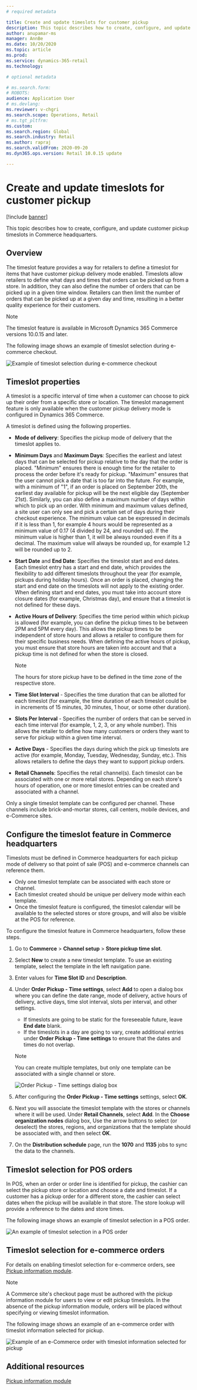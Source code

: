 ```yaml
---
# required metadata

title: Create and update timeslots for customer pickup
description: This topic describes how to create, configure, and update customer pickup timeslots in Commerce headquarters.
author: anupamar-ms
manager: AnnBe
ms.date: 10/20/2020
ms.topic: article
ms.prod: 
ms.service: dynamics-365-retail
ms.technology: 

# optional metadata

# ms.search.form: 
# ROBOTS: 
audience: Application User
# ms.devlang: 
ms.reviewer: v-chgri
ms.search.scope: Operations, Retail
# ms.tgt_pltfrm: 
ms.custom: 
ms.search.region: Global
ms.search.industry: Retail
ms.author: rapraj
ms.search.validFrom: 2020-09-20
ms.dyn365.ops.version: Retail 10.0.15 update

---
```


# Create and update timeslots for customer pickup

[!include [banner](../../includes/banner.md)]

This topic describes how to create, configure, and update customer pickup timeslots in Commerce headquarters.

## Overview

The timeslot feature provides a way for retailers to define a timeslot for items that have customer pickup delivery mode enabled. Timeslots allow retailers to define what days and times that orders can be picked up from a store. In addition, they can also define the number of orders that can be picked up in a given time window. Retailers can then limit the number of orders that can be picked up at a given day and time, resulting in a better quality experience for their customers. 

> [!NOTE] 
> The timeslot feature is available in Microsoft Dynamics 365 Commerce versions 10.0.15 and later.

The following image shows an example of timeslot selection during e-commerce checkout.

![Example of timeslot selection during e-commerce checkout](../dev-itpro/media/Curbside_timeslot_eCommerce.PNG)

## Timeslot properties 

A timeslot is a specific interval of time when a customer can choose to pick up their order from a specific store or location. The timeslot management feature is only available when the customer pickup delivery mode is configured in Dynamics 365 Commerce.

A timeslot is defined using the following properties.

- **Mode of delivery**: Specifies the pickup mode of delivery that the timeslot applies to.

- **Minimum Days** and **Maximum Days**: Specifies the earliest and latest days that can be selected for pickup relative to the day that the order is placed. "Minimum" ensures there is enough time for the retailer to process the order before it's ready for pickup. "Maximum" ensures that the user cannot pick a date that is too far into the future. For example, with a minimum of "1", if an order is placed on September 20th, the earliest day available for pickup will be the next eligible day (September 21st). Similarly, you can also define a maximum number of days within which to pick up an order. With minimum and maximum values defined, a site user can only see and pick a certain set of days during their checkout experience. The minimum value can be expressed in decimals if it is less than 1, for example 4 hours would be represented as a minimum value of 0.17 (4 divided by 24, and rounded up). If the minimum value is higher than 1, it will be always rounded even if its a decimal. The maximum value will always be rounded up, for example 1.2 will be rounded up to 2.

- **Start Date** and **End Date**: Specifies the timeslot start and end dates. Each timeslot entry has a start and end date, which provides the flexibility to add different timeslots throughout the year (for example, pickups during holiday hours). Once an order is placed, changing the start and end date on the timeslots will not apply to the existing order. When defining start and end dates, you must take into account store closure dates (for example, Christmas day), and ensure that a timeslot is not defined for these days.

- **Active Hours of Delivery**: Specifies the time period within which pickup is allowed (for example, you can define the pickup times to be between 2PM and 5PM every day). This allows the pickup times to be independent of store hours and allows a retailer to configure them for their specific business needs. When defining the active hours of pickup, you must ensure that store hours are taken into account and that a pickup time is not defined for when the store is closed.

    >[!NOTE]
    > The hours for store pickup have to be defined in the time zone of the respective store.

- **Time Slot Interval** - Specifies the time duration that can be allotted for each timeslot (for example, the time duration of each timeslot could be in increments of 15 minutes, 30 minutes, 1 hour, or some other duration).

- **Slots Per Interval** - Specifies the number of orders that can be served in each time interval (for example, 1, 2, 3, or any whole number). This allows the retailer to define how many customers or orders they want to serve for pickup within a given time interval.

- **Active Days** - Specifies the days during which the pick up timeslots are active (for example, Monday, Tuesday, Wednesday, Sunday, etc.). This allows retailers to define the days they want to support pickup orders.

- **Retail Channels**: Specifies the retail channel(s). Each timeslot can be associated with one or more retail stores. Depending on each store's hours of operation, one or more timeslot entries can be created and associated with a channel. 

<!-- ![HQ Timeslot overview](../dev-itpro/media/Curbside_timeslot_Settings_overview.PNG) -->

Only a single timeslot template can be configured per channel. These channels include brick-and-mortar stores, call centers, mobile devices, and e-Commerce sites.

## Configure the timeslot feature in Commerce headquarters

Timeslots must be defined in Commerce headquarters for each pickup mode of delivery so that point of sale (POS) and e-commerce channels can reference them.

 - Only one timeslot template can be associated with each store or channel.
 - Each timeslot created should be unique per delivery mode within each template.
 - Once the timeslot feature is configured, the timeslot calendar will be available to the selected stores or store groups, and will also be visible at the POS for reference.

To configure the timeslot feature in Commerce headquarters, follow these steps.

1. Go to **Commerce** \> **Channel setup** \> **Store pickup time slot**.
1. Select **New** to create a new timeslot template. To use an existing template, select the template in the left navigation pane.
1. Enter values for **Time Slot ID** and **Description**.
1. Under **Order Pickup - Time settings**, select **Add** to open a dialog box where you can define the date range, mode of delivery, active hours of delivery, active days, time slot interval, slots per interval, and other settings. 

    - If timeslots are going to be static for the foreseeable future, leave **End date** blank.
    - If the timeslots in a day are going to vary, create additional entries under **Order Pickup - Time settings** to ensure that the dates and times do not overlap. 

    > [!NOTE]
    > You can create multiple templates, but only one template can be associated with a single channel or store. 

    ![Order Pickup - Time settings dialog box](../dev-itpro/media/Curbside_timeslot_Settings_Page.PNG)

1. After configuring the **Order Pickup - Time settings** settings, select **OK**.
1. Next you will associate the timeslot template with the stores or channels where it will be used. Under **Retail Channels**, select **Add**. In the **Choose organization nodes** dialog box, Use the arrow buttons to select (or deselect) the stores, regions, and organizations that the template should be associated with, and then select **OK**.
    <!-- ![HQ Timeslot overview](../dev-itpro/media/Curbside_timeslot_Settings_overview.PNG) -->

1. On the **Distribution schedule** page, run the **1070** and **1135** jobs to sync the data to the channels.

## Timeslot selection for POS orders 

In POS, when an order or order line is identified for pickup, the cashier can select the pickup store or location and choose a date and timeslot. If a customer has a pickup order for a different store, the cashier can select dates when the pickup will be available in that store. The store lookup will provide a reference to the dates and store times. 

The following image shows an example of timeslot selection in a POS order.

![An example of timeslot selection in a POS order](../dev-itpro/media/Curbside_timeslot_POS.png)

## Timeslot selection for e-commerce orders 

For details on enabling timeslot selection for e-commerce orders, see [Pickup information module](../pickup-info-module.md). 

> [!NOTE]
> A Commerce site's checkout page must be authored with the pickup information module for users to view or edit pickup timeslots. In the absence of the pickup information module, orders will be placed without specifying or viewing timeslot information. 

The following image shows an example of an e-commerce order with timeslot information selected for pickup.

![Example of an e-Commerce order with timeslot information selected for pickup](../dev-itpro/media/Curbside_timeslot_eCommerce_checkoutsummary.PNG)

## Additional resources

[Pickup information module](../pickup-info-module.md)


